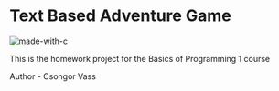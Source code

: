 # Text Based Adventure Game
![made-with-c](https://img.shields.io/badge/Made%20with-C-1f425f.svg)

This is the homework project for the Basics of Programming 1 course 

Author - Csongor Vass
